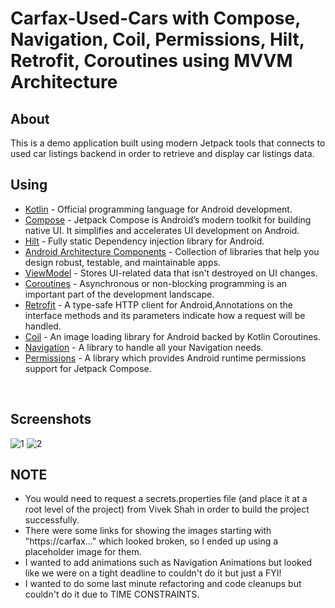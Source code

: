 # Carfax-Used-Cars with Compose, Navigation, Coil, Permissions, Hilt, Retrofit, Coroutines using MVVM Architecture

## About
This is a demo application built using modern Jetpack tools that connects to used car listings backend in order
to retrieve and display car listings data.

## Using
- [Kotlin](https://kotlinlang.org/) - Official programming language for Android development.
- [Compose](https://developer.android.com/jetpack/compose) - Jetpack Compose is Android’s modern toolkit for building native UI. It simplifies and accelerates UI development on Android. 
- [Hilt](https://developer.android.com/training/dependency-injection/hilt-jetpack) - Fully static Dependency injection library for Android.
- [Android Architecture Components](https://developer.android.com/topic/libraries/architecture) - Collection of libraries that help you design robust, testable, and maintainable apps.
- [ViewModel](https://developer.android.com/topic/libraries/architecture/viewmodel) - Stores UI-related data that isn't destroyed on UI changes. 
- [Coroutines](https://kotlinlang.org/docs/reference/coroutines-overview.html) - Asynchronous or non-blocking programming is an important part of the development landscape.
- [Retrofit](https://square.github.io/retrofit/) - A type-safe HTTP client for Android,Annotations on the interface methods and its parameters indicate how a request will be handled.
- [Coil](https://coil-kt.github.io/coil/) - An image loading library for Android backed by Kotlin Coroutines.
- [Navigation](https://google.github.io/accompanist/navigation-animation/) - A library to handle all your Navigation needs.
- [Permissions](https://google.github.io/accompanist/permissions/) - A library which provides Android runtime permissions support for Jetpack Compose.


<br/>

## Screenshots

![1](https://user-images.githubusercontent.com/73533756/223163476-fbe5e797-acd4-4959-831a-b9bf759f8626.jpeg)
![2](https://user-images.githubusercontent.com/73533756/223163508-1a7f129a-daf0-4e4b-89e8-065b453bdea2.jpeg)

## NOTE
- You would need to request a secrets.properties file (and place it at a root level of the project) from Vivek Shah in order to build the project successfully.
- There were some links for showing the images starting with "https://carfax..." which looked broken, so I ended up using a placeholder image for them.
- I wanted to add animations such as Navigation Animations but looked like we were on a tight deadline to couldn't do it but just a FYI!
- I wanted to do some last minute refactoring and code cleanups but couldn't do it due to TIME CONSTRAINTS.


